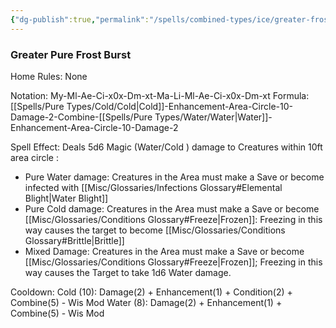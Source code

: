 ```yaml
---
{"dg-publish":true,"permalink":"/spells/combined-types/ice/greater-frost/","tags":["Spell/Damage","Spell/Cold","Spell/Water"]}
---
```


### Greater Pure Frost Burst
Home Rules: None

Notation: My-Ml-Ae-Ci-x0x-Dm-xt-Ma-Li-Ml-Ae-Ci-x0x-Dm-xt
Formula: [[Spells/Pure Types/Cold/Cold\|Cold]]-Enhancement-Area-Circle-10-Damage-2-Combine-[[Spells/Pure Types/Water/Water\|Water]]-Enhancement-Area-Circle-10-Damage-2

Spell Effect: 
Deals 5d6 Magic (Water/Cold ) damage to Creatures within 10ft area circle : 
- Pure Water damage: Creatures in the Area must make a Save or become infected with [[Misc/Glossaries/Infections Glossary#Elemental Blight\|Water Blight]]
- Pure Cold damage: Creatures in the Area must make a Save or become [[Misc/Glossaries/Conditions Glossary#Freeze\|Frozen]]: Freezing in this way causes the target to become [[Misc/Glossaries/Conditions Glossary#Brittle\|Brittle]] 
- Mixed Damage: Creatures in the Area must make a Save or become [[Misc/Glossaries/Conditions Glossary#Freeze\|Frozen]]; Freezing in this way causes the Target to take 1d6 Water damage.

Cooldown:
Cold (10): Damage(2) + Enhancement(1) + Condition(2) + Combine(5)  - Wis Mod
Water (8): Damage(2) + Enhancement(1) + Combine(5)  - Wis Mod